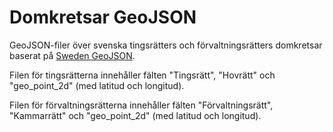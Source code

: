 # Domkretsar GeoJSON

GeoJSON-filer över svenska tingsrätters och förvaltningsrätters domkretsar baserat på [Sweden GeoJSON](https://github.com/okfse/sweden-geojson).

Filen för tingsrätterna innehåller fälten "Tingsrätt", "Hovrätt" och "geo_point_2d" (med latitud och longitud).

Filen för förvaltningsrätterna innehåller fälten "Förvaltningsrätt", "Kammarrätt" och "geo_point_2d" (med latitud och longitud).
